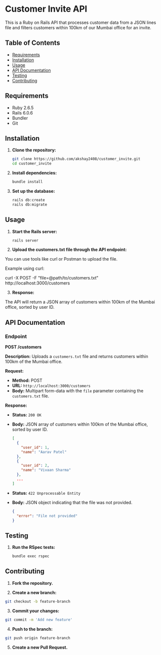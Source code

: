 # Customer Invite API

This is a Ruby on Rails API that processes customer data from a JSON lines file and filters customers within 100km of our Mumbai office for an invite.

## Table of Contents

- [Requirements](#requirements)
- [Installation](#installation)
- [Usage](#usage)
- [API Documentation](#api-documentation)
- [Testing](#testing)
- [Contributing](#contributing)

## Requirements

- Ruby 2.6.5
- Rails 6.0.6
- Bundler
- Git

## Installation

1. **Clone the repository:**

   ```sh
   git clone https://github.com/akshay2408/customer_invite.git
   cd customer_invite
   ```

2. **Install dependencies:**

   ```sh
   bundle install
   ```

3. **Set up the database:**

   ```sh
   rails db:create
   rails db:migrate
   ```

## Usage

1. **Start the Rails server:**

   ```sh
   rails server
   ```

2. **Upload the customers.txt file through the API endpoint:**

You can use tools like curl or Postman to upload the file.

Example using curl:

curl -X POST -F "file=@path/to/customers.txt" http://localhost:3000/customers

3. **Response:**

The API will return a JSON array of customers within 100km of the Mumbai office, sorted by user ID.

## API Documentation

### Endpoint

**POST /customers**

**Description:** Uploads a `customers.txt` file and returns customers within 100km of the Mumbai office.

**Request:**

- **Method:** POST
- **URL:** `http://localhost:3000/customers`
- **Body:** Multipart form-data with the `file` parameter containing the `customers.txt` file.

**Response:**

- **Status:** `200 OK`
- **Body:** JSON array of customers within 100km of the Mumbai office, sorted by user ID.

  ```json
  [
    {
      "user_id": 1,
      "name": "Aarav Patel"
    },
    {
      "user_id": 2,
      "name": "Vivaan Sharma"
    },
    ...
  ]
  ```

- **Status:** `422 Unprocessable Entity`
- **Body:** JSON object indicating that the file was not provided.

  ```json
  {
    "error": "File not provided"
  }
  ```

## Testing

1. **Run the RSpec tests:**

   ```sh
   bundle exec rspec
   ```

## Contributing

1. **Fork the repository.**

2. **Create a new branch:**

```sh
git checkout -b feature-branch
```

3. **Commit your changes:**

```sh
git commit -m 'Add new feature'
```

4. **Push to the branch:**

```sh
git push origin feature-branch
```

5. **Create a new Pull Request.**
